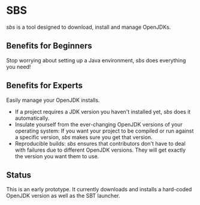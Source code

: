 # SBS

_sbs_ is a tool designed to download, install and manage OpenJDKs.

## Benefits for Beginners

Stop worrying about setting up a Java environment, _sbs_ does everything you need!

## Benefits for Experts

Easily manage your OpenJDK installs.

- If a project requires a JDK version you haven't installed yet, _sbs_ does it automatically.
- Insulate yourself from the ever-changing OpenJDK versions of your operating system:
  If you want your project to be compiled or run against a specific version, _sbs_ makes sure you get that version.
- Reproducible builds: _sbs_ ensures that contributors don't have to deal with failures due to different OpenJDK versions.
  They will get exactly the version you want them to use.

## Status

This is an early prototype. It currently downloads and installs a hard-coded OpenJDK version as well as the SBT launcher.
